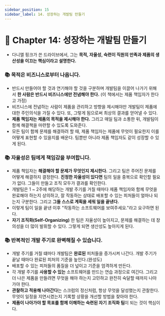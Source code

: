 ```yaml
---
sidebar_position: 15
sidebar_label: 14. 성장하는 개발팀 만들기
---
```


# 🌈 Chapter 14: 성장하는 개발팀 만들기
- 다니엘 핑크가 쓴 드라이브에서, 그는 **목적, 자율성, 숙련이 직원의 만족과 제품의 생산성을 이끄는 핵심이라고 설명한다.**

### 📚 목적은 비즈니스로부터 나옵니다.
- 반드시 만들어야 할 것과 연기해야 할 것을 구분하며 개발팀을 이끌어 나가기 위해서 **한 사람은 반드시 비즈니스에만 전념해야 한다.** (이 책에서는 제품 책임자가 한다고 가정)
- 비즈니스에 전념하는 사람이 제품을 관리하고 방향을 제시해야만 개발팀이 제품에 대한 주인의식을 가질 수 있다. 또, 그렇게 됨으로써 최상의 결과를 얻어낼 수 있다.
- **제품 책임자는 제품의 목적을 제시해야 한다.** 그리고 매일 팀과 소통한 뒤, 개발팀이 함께 해결책을 마련할 수 있도록 도와준다.
- 모든 팀이 함께 문제를 해결하려 할 때, 제품 책임자는 제품에 무엇이 필요한지 이를 어떻게 표현할 수 있을지를 배운다. 팀뿐만 아니라 제품 책임자도 같이 성장할 수 있게 된다.

### 📚 자율성은 팀에게 책임감을 부여합니다.

- 제품 책임자는 **해결해야 할 문제가 무엇인지 제시한다.** 그리고 팀은 주어진 문제를 어떻게 해결하지 결정한다. **진정한 자율성이 있다면** 팀의 일을 중복으로 확인할 필요가 없다. 그들이 만들고 조직 모두가 결과를 확인한다.
- 개발팀은 1 ~ 2주에 해당하는 개발 주기를 거칠 때마다 제품 책임자와 함께 무엇을 완료해야 하는지 상의하고, 잘 작동하는 상태로 배포할 수 있는 피처들이 얼마나 되는지 구분한다. 그리고 **그들 스스로 계획을 세워 일을 끝낸다.**
- 이렇게 팀이 일을 끝낸 이후 "작동하는 소프트웨어를 보여주세요."라고 요구하면 된다.
- **자기 조직화(Self-Organizing)** 한 팀은 자율성이 높아지고, 문제를 해결하는 데 창의성을 더 많이 발휘할 수 있다. 그렇게 되면 생산성도 높아지게 된다.

### 📚 반복적인 개발 주기로 완벽해질 수 있습니다.
- 개발 주기를 거칠 떄마다 개발팀은 **완료된** 피처들을 증가시켜 나간다. 개발 주기가 끝날 때마다 완료된 피처의 기준을 높인다.(완성도)
- 배포할 수 있는 피처들의 품질을 더 넢이고 기준을 엄격하게 만든다.
- 각 개발 주기를 **사용할 수 있는** 소프트웨어를 만드는 연습 과정으로 여긴다. 그리고 더 나은 제품을 만들려면 무엇을 해야 하는지 고민하고 완전히 숙달할 때까지 나아가야 한다.
- **관찰하고 적용해 나아간다**는 스크럼의 정신처럼, 항상 무엇을 달성했는지 관찰한다. 무엇이 일정을 지연시켰는지 기록할 상황을 개선할 방법을 찾아야 한다.
- **제품이 나아가야 할 목표를 함께 이해하는 숙련된 자기 조직화 팀**이 되는 것이 핵심이다.
